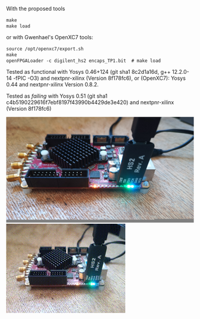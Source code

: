 With the proposed tools
```
make
make load
```
or with Gwenhael's OpenXC7 tools:
```
source /opt/openxc7/export.sh
make
openFPGALoader -c digilent_hs2 encaps_TP1.bit  # make load
```

Tested as functional with Yosys 0.46+124 (git sha1 8c2d1a16d, g++ 12.2.0-14 -fPIC -O3) and 
nextpnr-xilinx (Version 8f178fc6), or (OpenXC7): Yosys 0.44 and nextpnr-xilinx Version 0.8.2.


Tested as *failing* with Yosys 0.51 (git sha1 c4b5190229616f7ebf8197f43990b4429de3e420) and
nextpnr-xilinx (Version 8f178fc6)

<img src="IMG_20250629_114920_595small.jpg">

<img src="VID_20250629_121125.gif">
